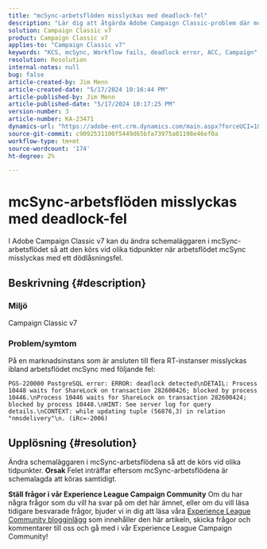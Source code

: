 ```yaml
---
title: "mcSync-arbetsflöden misslyckas med deadlock-fel"
description: "Lär dig att åtgärda Adobe Campaign Classic-problem där mcSync-arbetsflödet misslyckas med ett dödlåsningsfel. Ändra schemaläggaren i mcSynch-arbetsflödet."
solution: Campaign Classic v7
product: Campaign Classic v7
applies-to: "Campaign Classic v7"
keywords: "KCS, mcSync, Workflow fails, deadlock error, ACC, Campaign"
resolution: Resolution
internal-notes: null
bug: false
article-created-by: Jim Menn
article-created-date: "5/17/2024 10:16:44 PM"
article-published-by: Jim Menn
article-published-date: "5/17/2024 10:17:25 PM"
version-number: 3
article-number: KA-23471
dynamics-url: "https://adobe-ent.crm.dynamics.com/main.aspx?forceUCI=1&pagetype=entityrecord&etn=knowledgearticle&id=98298421-9b14-ef11-9f8a-6045bd006268"
source-git-commit: c9092531100f5449d65bfa73975a01198e46ef0a
workflow-type: tm+mt
source-wordcount: '174'
ht-degree: 2%

---
```


# mcSync-arbetsflöden misslyckas med deadlock-fel


I Adobe Campaign Classic v7 kan du ändra schemaläggaren i mcSync-arbetsflödet så att den körs vid olika tidpunkter när arbetsflödet mcSync misslyckas med ett dödlåsningsfel.

## Beskrivning {#description}


### <b>Miljö</b>

Campaign Classic v7



### <b>Problem/symtom</b>

På en marknadsinstans som är ansluten till flera RT-instanser misslyckas ibland arbetsflödet mcSync med följande fel:

`PGS-220000 PostgreSQL error: ERROR: deadlock detected\nDETAIL: Process 10448 waits for ShareLock on transaction 282600426; blocked by process 10446.\nProcess 10446 waits for ShareLock on transaction 282600424; blocked by process 10448.\nHINT: See server log for query details.\nCONTEXT: while updating tuple (56876,3) in relation "nmsdelivery"\n. (iRc=-2006)`


## Upplösning {#resolution}


Ändra schemaläggaren i mcSync-arbetsflödena så att de körs vid olika tidpunkter.
<b>Orsak</b>
Felet inträffar eftersom mcSync-arbetsflödena är schemalagda att köras samtidigt.


<b>Ställ frågor i vår Experience League Campaign Community</b>
Om du har några frågor som du vill ha svar på om det här ämnet, eller om du vill läsa tidigare besvarade frågor, bjuder vi in dig att läsa våra [Experience League Community blogginlägg](https://experienceleaguecommunities.adobe.com/t5/adobe-campaign-classic-blogs/introducing-top-kcs-articles-curated-for-your-troubleshooting/bc-p/672426#M132) som innehåller den här artikeln, skicka frågor och kommentarer till oss och gå med i vår Experience League Campaign Community!
